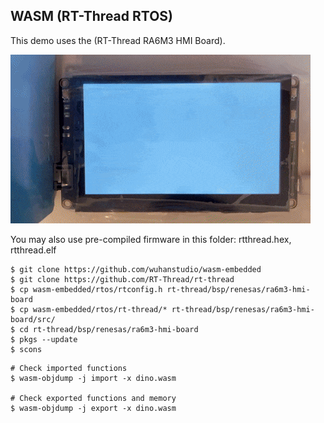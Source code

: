 ## WASM (RT-Thread RTOS)

This demo uses the (RT-Thread RA6M3 HMI Board).

![](rt-thread.gif)

You may also use pre-compiled firmware in this folder: rtthread.hex, rtthread.elf

```
$ git clone https://github.com/wuhanstudio/wasm-embedded
$ git clone https://github.com/RT-Thread/rt-thread
$ cp wasm-embedded/rtos/rtconfig.h rt-thread/bsp/renesas/ra6m3-hmi-board
$ cp wasm-embedded/rtos/rt-thread/* rt-thread/bsp/renesas/ra6m3-hmi-board/src/
$ cd rt-thread/bsp/renesas/ra6m3-hmi-board
$ pkgs --update
$ scons
```

```
# Check imported functions
$ wasm-objdump -j import -x dino.wasm

# Check exported functions and memory
$ wasm-objdump -j export -x dino.wasm
```
